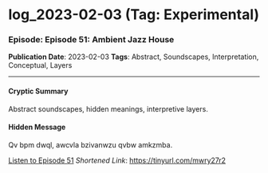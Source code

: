 # log_2023-02-03 (Tag: Experimental)

### Episode: Episode 51: Ambient Jazz House

**Publication Date**: 2023-02-03
**Tags**: Abstract, Soundscapes, Interpretation, Conceptual, Layers

---

#### Cryptic Summary
Abstract soundscapes, hidden meanings, interpretive layers.

#### Hidden Message
Qv bpm dwql, awcvla bzivanwzu qvbw amkzmba.

[Listen to Episode 51](https://tinyurl.com/mwry27r2)
*Shortened Link*: https://tinyurl.com/mwry27r2
